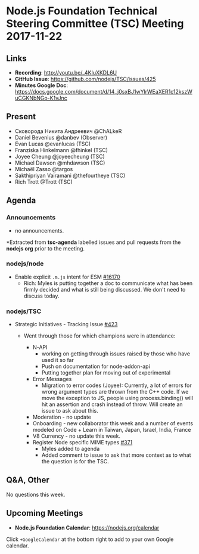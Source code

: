 # Node.js Foundation Technical Steering Committee (TSC) Meeting 2017-11-22

## Links

* **Recording**:  <http://youtu.be/_4KIuXKDL6U>
* **GitHub Issue**: <https://github.com/nodejs/TSC/issues/425>
* **Minutes Google Doc**: <https://docs.google.com/document/d/14_j0sxBJ1wYlrWEaXER1c12kszWuCGKNbNGo-K1vJnc>

## Present

* Сковорода Никита Андреевич @ChALkeR
* Daniel Bevenius @danbev (Observer)
* Evan Lucas @evanlucas (TSC)
* Franziska Hinkelmann @fhinkel (TSC)
* Joyee Cheung @joyeecheung (TSC)
* Michael Dawson @mhdawson (TSC)
* Michaël Zasso @targos
* Sakthipriyan Vairamani @thefourtheye (TSC)
* Rich Trott @Trott (TSC)

## Agenda

### Announcements

* no announcements.

\*Extracted from **tsc-agenda** labelled issues and pull requests from the **nodejs org** prior to the meeting.

### nodejs/node

* Enable explicit `.m.js` intent for ESM [#16170](https://github.com/nodejs/node/pull/16170)
  * Rich: Myles is putting together a doc to communicate what has been firmly decided and what
    is still being discussed. We don't need to discuss today.

### nodejs/TSC

* Strategic Initiatives - Tracking Issue [#423](https://github.com/nodejs/TSC/issues/423)

  * Went through those for which champions were in attendance:

    * N-API
      * working on getting through issues raised by those who have used it so far
      * Push on documentation for node-addon-api
      * Putting together plan for moving out of experimental
    * Error Messages
      * Migration to error codes (Joyee): Currently, a lot of errors for wrong argument types are
        thrown from the C++ code. If we move the exception to JS, people using process.binding()
        will hit an assertion and crash instead of throw. Will create an issue to ask about this.
    * Moderation - no update
    * Onboarding - new collaborator this week and a number of events modeled on Code + Learn in
      Taiwan, Japan, Israel, India, France
    * V8 Currency - no update this week.
    * Register Node specific MIME types [#371](https://github.com/nodejs/TSC/issues/371)
      * Myles added to agenda
      * Added comment to issue to ask that more context as to what the question is for the TSC.

## Q\&A, Other

No questions this week.

## Upcoming Meetings

* **Node.js Foundation Calendar**: <https://nodejs.org/calendar>

Click `+GoogleCalendar` at the bottom right to add to your own Google calendar.
